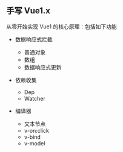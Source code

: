 ## 手写 Vue1.x

从零开始实现 Vue1 的核心原理：包括如下功能

- 数据响应式拦截

  - 普通对象
  - 数组
  - 数据响应式更新

- 依赖收集

  - Dep
  - Watcher

- 编译器

  - 文本节点
  - v-on:click
  - v-bind
  - v-model
